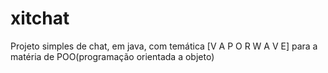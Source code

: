 # xitchat
Projeto simples de chat, em java, com temática [V A P O R W A V E] para a matéria de POO(programação orientada a objeto)
